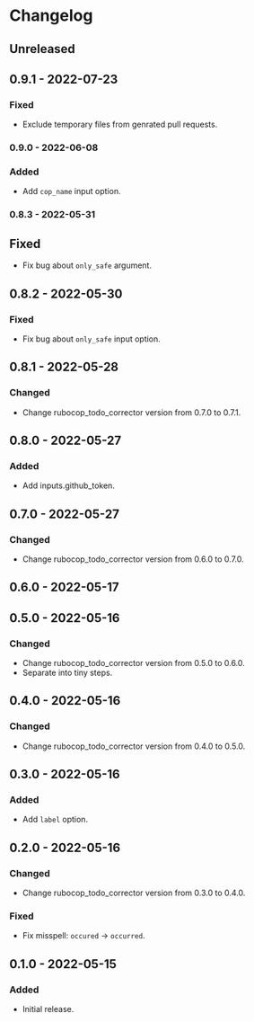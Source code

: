 # Changelog

## Unreleased

## 0.9.1 - 2022-07-23

### Fixed

- Exclude temporary files from genrated pull requests.

### 0.9.0 - 2022-06-08

### Added

- Add `cop_name` input option.

### 0.8.3 - 2022-05-31

## Fixed

- Fix bug about `only_safe` argument.

## 0.8.2 - 2022-05-30

### Fixed

- Fix bug about `only_safe` input option.

## 0.8.1 - 2022-05-28

### Changed

- Change rubocop_todo_corrector version from 0.7.0 to 0.7.1.

## 0.8.0 - 2022-05-27

### Added

- Add inputs.github_token.

## 0.7.0 - 2022-05-27

### Changed

- Change rubocop_todo_corrector version from 0.6.0 to 0.7.0.

## 0.6.0 - 2022-05-17

## 0.5.0 - 2022-05-16

### Changed

- Change rubocop_todo_corrector version from 0.5.0 to 0.6.0.
- Separate into tiny steps.

## 0.4.0 - 2022-05-16

### Changed

- Change rubocop_todo_corrector version from 0.4.0 to 0.5.0.

## 0.3.0 - 2022-05-16

### Added

- Add `label` option.

## 0.2.0 - 2022-05-16

### Changed

- Change rubocop_todo_corrector version from 0.3.0 to 0.4.0.

### Fixed

- Fix misspell: `occured` -> `occurred`.

## 0.1.0 - 2022-05-15

### Added

- Initial release.
